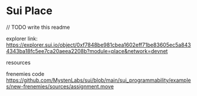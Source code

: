 # Sui Place

// TODO write this readme

explorer link: https://explorer.sui.io/object/0xf7848be981cbea1602eff71be83605ec5a8434343ba18fc5ee7ca20aeea2208b?module=place&network=devnet

resources

frenemies code https://github.com/MystenLabs/sui/blob/main/sui_programmability/examples/new-frenemies/sources/assignment.move
